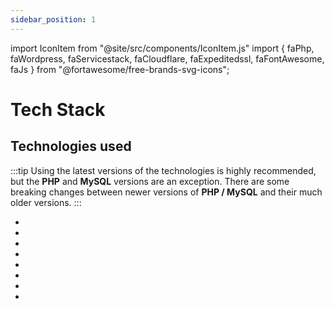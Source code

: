 ```yaml
---
sidebar_position: 1
---
```


import IconItem from "@site/src/components/IconItem.js"
import { faPhp, faWordpress, faServicestack, faCloudflare, faExpeditedssl, faFontAwesome, faJs } from "@fortawesome/free-brands-svg-icons";

# Tech Stack

## Technologies used

:::tip
Using the latest versions of the technologies is highly recommended, but the **PHP** and **MySQL** versions are an exception. There are some breaking changes between newer versions of **PHP / MySQL** and their much older versions.
:::

<ul>
<li>
<IconItem  size="2x" label="Apache HTTp Server" />
</li>
<li>
<IconItem icon={faPhp}  size="2x" label="PHP Programming Language" />
</li>

<li>
<IconItem  size="2x" label="MySQL Database" />
</li>

<li>
<IconItem icon={faWordpress}  size="2x" label="WordPress CMS" />
</li>

<li>
<IconItem icon={faJs}  size="2x" label="Query Migrate 1.4.1 & jQuery 1.12.4" />
</li>

<li>
<IconItem icon={faFontAwesome}  size="2x" label="Icons, Front Scripts" />
</li>

<li>
<IconItem icon={faCloudflare}  size="2x" label="CDN dnd CloudFare" />
</li>

<li>
<IconItem icon={faExpeditedssl}  size="2x" label="SST/TLS" />
</li>

</ul>
